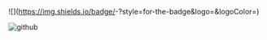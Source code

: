 ![<linkedin>](https://img.shields.io/badge/<Badge Text>-<Background Color>?style=for-the-badge&logo=<Icon Name>&logoColor=<Logo Color>)

  
  
![github](https://img.shields.io/badge/GitHub-000000?style=for-the-badge&logo=GitHub&logoColor=white)
